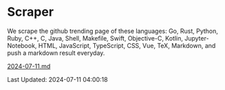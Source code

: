 # Scraper

We scrape the github trending page of these languages: Go, Rust, Python, Ruby, C++, C, Java, Shell, Makefile, Swift, Objective-C, Kotlin, Jupyter-Notebook, HTML, JavaScript, TypeScript, CSS, Vue, TeX, Markdown, and push a markdown result everyday.

[2024-07-11.md](https://github.com/yangwenmai/github-trending-backup/blob/master/2024-07-11.md)

Last Updated: 2024-07-11 04:00:18
